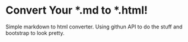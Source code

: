 # Convert Your *.md to *.html!

Simple markdown to html converter. Using githun API to do the stuff and bootstrap to look pretty.